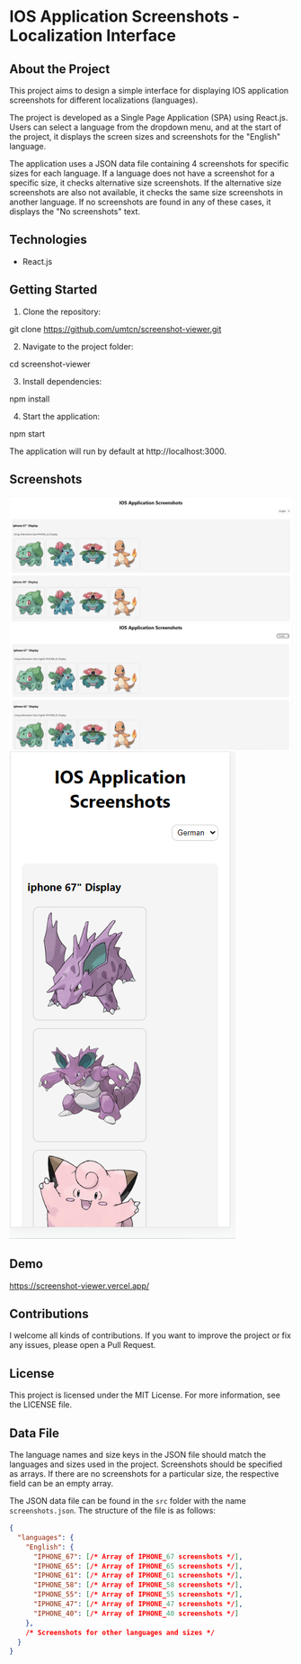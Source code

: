# IOS Application Screenshots - Localization Interface

## About the Project

This project aims to design a simple interface for displaying IOS application screenshots for different localizations (languages).

The project is developed as a Single Page Application (SPA) using React.js. Users can select a language from the dropdown menu, and at the start of the project, it displays the screen sizes and screenshots for the "English" language.

The application uses a JSON data file containing 4 screenshots for specific sizes for each language. If a language does not have a screenshot for a specific size, it checks alternative size screenshots. If the alternative size screenshots are also not available, it checks the same size screenshots in another language. If no screenshots are found in any of these cases, it displays the "No screenshots" text.

## Technologies

- React.js

## Getting Started

1. Clone the repository:

git clone https://github.com/umtcn/screenshot-viewer.git

2. Navigate to the project folder:

cd screenshot-viewer

3. Install dependencies:

npm install

4. Start the application:

npm start

The application will run by default at http://localhost:3000.

## Screenshots

![English](/public/english.png)
![Turkish](/public/turkish.png)
![Germany](/public/german.png)

## Demo

https://screenshot-viewer.vercel.app/

## Contributions
I welcome all kinds of contributions. If you want to improve the project or fix any issues, please open a Pull Request.

## License
This project is licensed under the MIT License. For more information, see the LICENSE file.

## Data File

The language names and size keys in the JSON file should match the languages and sizes used in the project. Screenshots should be specified as arrays. If there are no screenshots for a particular size, the respective field can be an empty array.

The JSON data file can be found in the `src` folder with the name `screenshots.json`. The structure of the file is as follows:

```json
{
  "languages": {
    "English": {
      "IPHONE_67": [/* Array of IPHONE_67 screenshots */],
      "IPHONE_65": [/* Array of IPHONE_65 screenshots */],
      "IPHONE_61": [/* Array of IPHONE_61 screenshots */],
      "IPHONE_58": [/* Array of IPHONE_58 screenshots */],
      "IPHONE_55": [/* Array of IPHONE_55 screenshots */],
      "IPHONE_47": [/* Array of IPHONE_47 screenshots */],
      "IPHONE_40": [/* Array of IPHONE_40 screenshots */]
    },
    /* Screenshots for other languages and sizes */
  }
}
